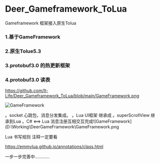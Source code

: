 # Deer_Gameframework_ToLua
Gameframework 框架接入原生Tolua

### 1.基于GameFramework 

### 2.原生Tolue5.3

### 3.protobuf3.0 的热更新框架

### 4.protobuf3.0 读表

https://github.com/It-Life/Deer_Gameframework_ToLua/blob/main/GameFramework.png

![GameFramework](D:\Working\DeerGameFramework\GameFramework.png)

。socket 心跳包，消息分发集成。
。Lua UI框架 继承成
。superScrollView 继承到Lua
。C# <==> Lua 消息注册互相交互完成![GameFramework](D:\Working\DeerGameFramework\GameFramework.png

Lua 书写规则 注释一定要看 

[emmylua 注释说明]: https://emmylua.github.io/annotations/class.html

https://emmylua.github.io/annotations/class.html 



一步一步完善中............

